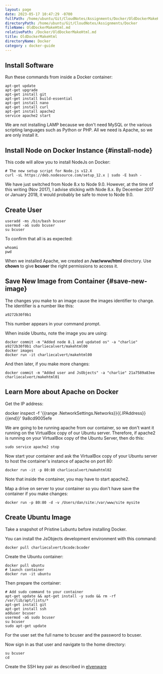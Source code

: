 ```yaml
---
layout: page
date: 2023-05-17 10:47:29 -0700
fullPath: /home/ubuntu/Git/CloudNotes/Assignments/Docker/OldDockerMakeHtml.md
directoryPath: /home/ubuntu/Git/CloudNotes/Assignments/Docker
fileName: OldDockerMakeHtml.md
relativePath: /Docker/OldDockerMakeHtml.md
title: OldDockerMakeHtml
directoryName: Docker
category : docker-guide
---
```


## Install Software

Run these commands from inside a Docker container:

```nohighlighting
apt-get update
apt-get upgrade
apt-get install git
apt-get install build-essential
apt-get install nano
apt-get install curl
apt-get install apache2
service apache2 start
```

We are not installing LAMP because we don't need MySQL or the various scripting languages such as Python or PHP. All we need is Apache, so we are only install it.

## Install Node on Docker Instance {#install-node}

This code will allow you to install NodeJs on Docker:

```nohighlighting
# The new setup script for Node.js v12.X
curl -sL https://deb.nodesource.com/setup_12.x | sudo -E bash -
```

We have just switched from Node 8.x to Node 9.0. However, at the time of this writing (Nov 2017), I advise sticking with Node 8.x. By December 2017 or January 2018, it would probably be safe to move to Node 9.0.

## Create User

```nohighlighting
useradd -ms /bin/bash bcuser
usermod -aG sudo bcuser
su bcuser
```

To confirm that all is as expected:

```nohighlighting
whoami
pwd
```

When we installed Apache, we created an **/var/www/html** directory. Use **chown** to give **bcuser** the right permissions to access it.

## Save New Image from Container {#save-new-image}

The changes you make to an image cause the images identifier to change. The identifier is a number like this:

    a9272b30f0b1

This number appears in your command prompt.    

When inside Ubuntu, note the image you are using:

```nohighlighting
docker commit -m "Added node 8.1 and updated os" -a "charlie" a9272b30f0b1 charliecalvert/makehtml00
docker images
docker run -it charliecalvert/makehtml00
```

And then later, if you make more changes:

    docker commit -m "Added user and JsObjects" -a "charlie" 21a7589a83ee charliecalvert/makehtml01

## Learn More about Apache on Docker

Get the IP address:

  docker inspect -f '{{range .NetworkSettings.Networks}}{{.IPAddress}}{{end}}' 9a8cd9005efe

We are going to be running apache from our container, so we don't want it running on the VirtualBox copy of our Ubuntu server. Therefore, if apache2 is running on your VirtualBox copy of the Ubuntu Server, then do this:

    sudo service apache2 stop

Now start your container and ask the VirtualBox copy of your Ubuntu server to host the container's instance of apache on port 80:  

    docker run -it -p 80:80 charliecalvert/makehtml02

Note that inside the container, you may have to start apache2.

Map a drive on server to your container so you don't have save the container if you make changes:

    docker run -p 80:80 -d -v /Users/dan/site:/var/www/site mysite

## Create Ubuntu Image

Take a snapshot of Pristine Lubuntu before installing Docker.

You can install the JsObjects development environment with this command:

    docker pull charliecalvert/bcode:bcoder

Create the Ubuntu container:

    docker pull ubuntu
    # launch container
    docker run -it ubuntu

Then prepare the container:

    # Add sudo command to your container
    apt-get update && apt-get install -y sudo && rm -rf /var/lib/apt/lists/*
    apt-get install git
    apt-get install ssh
    adduser bcuser
    usermod -aG sudo bcuser
    su bcuser
    sudo apt-get update

For the user set the full name to bcuser and the password to bcuser.

Now sign in as that user and navigate to the home directory:

    su bcuser
    cd

Create the SSH key pair as described in [elvenware](https://www.elvenware.com/cloud-guide/SshFtpsPutty.html#sshKeys)
